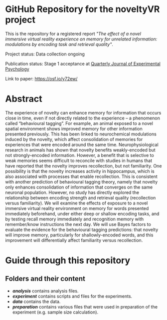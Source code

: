 GitHub Repository for the noveltyVR project
================

This is the repository for a registered report _"The effect of a novel immersive virtual reality experience on memory for unrelated information: modulations by encoding task and retrieval quality"_.

Project status: Data collection ongoing

Publication status: Stage 1 acceptance at [Quarterly Journal of Experimental Psychology](https://journals.sagepub.com/home/qjp)

Link to paper: https://osf.io/y72ew/

# Abstract
The experience of novelty can enhance memory for information that occurs close in time, even if not directly related to the experience – a phenomenon called “behavioural tagging”. For example, an animal exposed to a novel spatial environment shows improved memory for other information presented previously. This has been linked to neurochemical modulations induced by the novelty, which affect consolidation of memories for experiences that were encoded around the same time. Neurophysiological research in animals has shown that novelty benefits weakly-encoded but not strongly-encoded information. However, a benefit that is selective to weak memories seems difficult to reconcile with studies in humans that have reported that the novelty improves recollection, but not familiarity. One possibility is that the novelty increases activity in hippocampus, which is also associated with processes that enable recollection. This is consistent with another prediction of behavioural tagging theory, namely that novelty only enhances consolidation of information that converges on the same neuronal population. However, no study has directly explored the relationship between encoding strength and retrieval quality (recollection versus familiarity). We will examine the effects of exposure to a novel immersive virtual reality environment on memory for words presented immediately beforehand, under either deep or shallow encoding tasks, and by testing recall memory immediately and recognition memory with remember/know instructions the next day. We will use Bayes factors to evaluate the evidence for the behavioural tagging predictions: that novelty will improve memory, particularly for shallowly-encoded words, and this improvement will differentially affect familiarity versus recollection.

# Guide through this repository
## Folders and their content
- ***analysis***   contains analysis files. 
- ***experiment*** contains scripts and files for the experiments. 
- ***data***       contains the data. 
- ***preparation*** contains various files that were used in preparation of the experiment (e.g. sample size calculation). 
